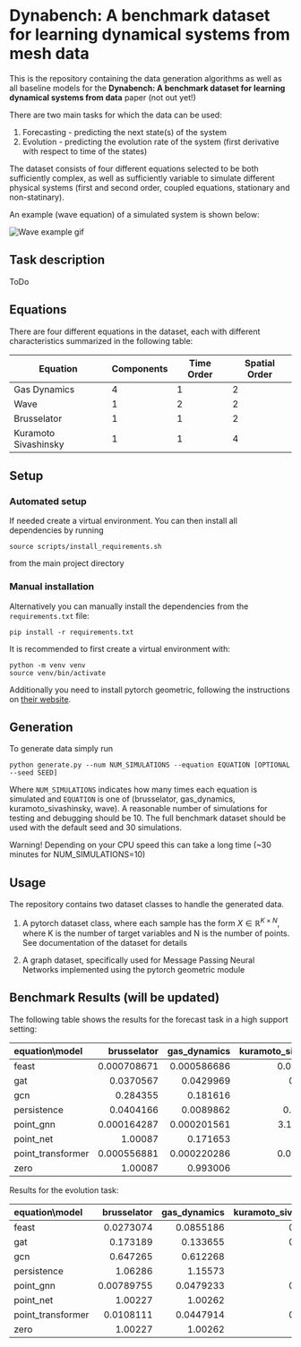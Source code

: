 # Dynabench: A benchmark dataset for learning dynamical systems from mesh data

This is the repository containing the data generation algorithms as well as all baseline models for the __Dynabench: A benchmark dataset for learning dynamical systems from data__ paper (not out yet!)

There are two main tasks for which the data can be used:
1. Forecasting - predicting the next state(s) of the system
2. Evolution - predicting the evolution rate of the system (first derivative with respect to time of the states)

The dataset consists of four different equations selected to be both sufficiently complex, as well as sufficiently variable to simulate different physical systems (first and second order, coupled equations, stationary and non-statinary).

An example (wave equation) of a simulated system is shown below:

![Wave example gif](demos/equation_example_wave.gif)

## Task description
ToDo

## Equations
There are four different equations in the dataset, each with different characteristics summarized in the following table:

| Equation             | Components | Time Order | Spatial Order |
|----------------------|------------|------------|---------------|
| Gas Dynamics         | 4          | 1          | 2             |
| Wave                 | 1          | 2          | 2             |
| Brusselator          | 1          | 1          | 2             |
| Kuramoto Sivashinsky | 1          | 1          | 4             |

## Setup
### Automated setup
If needed create a virtual environment.
You can then install all dependencies by running 

    source scripts/install_requirements.sh

from the main project directory

### Manual installation
Alternatively you can manually install the dependencies from the `requirements.txt` file:

    pip install -r requirements.txt

It is recommended to first create a virtual environment with:

    python -m venv venv
    source venv/bin/activate

Additionally you need to install pytorch geometric, following the instructions on [their website](https://pytorch-geometric.readthedocs.io/en/latest/notes/installation.html).



## Generation
To generate data  simply run

    python generate.py --num NUM_SIMULATIONS --equation EQUATION [OPTIONAL --seed SEED]

Where `NUM_SIMULATIONS` indicates how many times each equation is simulated and `EQUATION` is one of (brusselator, gas_dynamics, kuramoto_sivashinsky, wave). A reasonable number of simulations for testing and debugging should be 10. The full benchmark dataset should be used with the default seed and 30 simulations.

Warning! Depending on your CPU speed this can take a long time (~30 minutes for NUM_SIMULATIONS=10)

## Usage
The repository contains two dataset classes to handle the generated data.

1. A pytorch dataset class, where each sample has the form $X\in\mathbb{R}^{K\times N}$, where K is the number of target variables and N is the number of points. See documentation of the dataset for details

2. A graph dataset, specifically used for Message Passing Neural Networks implemented using the pytorch geometric module


## Benchmark Results (will be updated)

The following table shows the results for the forecast task in a high support setting:

| equation\model    |   brusselator |   gas_dynamics |   kuramoto_sivashinsky |        wave |
|:------------------|--------------:|---------------:|-----------------------:|------------:|
| feast             |   0.000708671 |    0.000586686 |            0.000104922 | 3.05878e-05 |
| gat               |   0.0370567   |    0.0429969   |            0.0967137   | 0.0116138   |
| gcn               |   0.284355    |    0.181616    |            0.484141    | 0.0392228   |
| persistence       |   0.0404166   |    0.0089862   |            0.00136208  | 0.000278237 |
| point_gnn         |   0.000164287 |    0.000201561 |            3.13238e-05 | 8.14812e-06 |
| point_net         |   1.00087     |    0.171653    |            1.00321     | 0.988587    |
| point_transformer |   0.000556881 |    0.000220286 |            0.000213371 | 1.84354e-05 |
| zero              |   1.00087     |    0.993006    |            1.00318     | 0.988589    |

Results for the evolution task:

| equation\model    |   brusselator |   gas_dynamics |   kuramoto_sivashinsky |     wave |
|:------------------|--------------:|---------------:|-----------------------:|---------:|
| feast             |    0.0273074  |      0.0855186 |               0.208168 | 0.217426 |
| gat               |    0.173189   |      0.133655  |               0.380099 | 0.288436 |
| gcn               |    0.647265   |      0.612268  |               0.74179  | 0.296789 |
| persistence       |    1.06286    |      1.15573   |               1.32792  | 1.85519  |
| point_gnn         |    0.00789755 |      0.0479233 |               0.188708 | 0.190367 |
| point_net         |    1.00227    |      1.00262   |               1.00145  | 0.989913 |
| point_transformer |    0.0108111  |      0.0447914 |               0.197253 | 0.196311 |
| zero              |    1.00227    |      1.00262   |               1.00125  | 0.989917 |